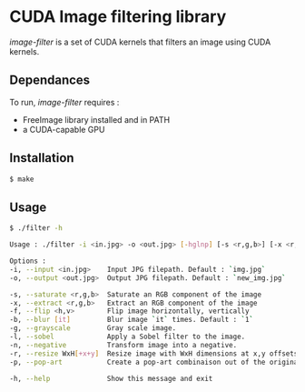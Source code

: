# CUDA Image filtering library

*image-filter* is a set of CUDA kernels that filters an image using CUDA kernels.

## Dependances
To run, *image-filter* requires :
- FreeImage library installed and in PATH
- a CUDA-capable GPU

## Installation
```bash
$ make
```

## Usage
```bash
$ ./filter -h

Usage : ./filter -i <in.jpg> -o <out.jpg> [-hglnp] [-s <r,g,b>] [-x <r,g,b>] [-f <h,v>] [-b [it]] [-r WxH[+x+y]]

Options : 
-i, --input <in.jpg>    Input JPG filepath. Default : `img.jpg`
-o, --output <out.jpg>  Output JPG filepath. Default : `new_img.jpg`

-s, --saturate <r,g,b>  Saturate an RGB component of the image
-x, --extract <r,g,b>   Extract an RGB component of the image
-f, --flip <h,v>        Flip image horizontally, vertically
-b, --blur [it]         Blur image `it` times. Default : `1`
-g, --grayscale         Gray scale image.
-l, --sobel             Apply a Sobel filter to the image.
-n, --negative          Transform image into a negative.
-r, --resize WxH[+x+y]  Resize image with WxH dimensions at x,y offsets.
-p, --pop-art           Create a pop-art combinaison out of the original image.

-h, --help              Show this message and exit
